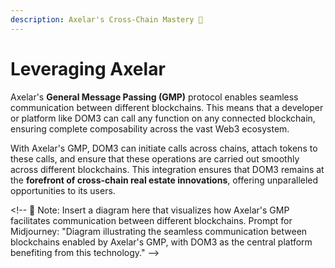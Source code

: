 ```yaml
---
description: Axelar's Cross-Chain Mastery 🌿
---
```


# Leveraging Axelar

Axelar's **General Message Passing (GMP)** protocol enables seamless communication between different blockchains. This means that a developer or platform like DOM3 can call any function on any connected blockchain, ensuring complete composability across the vast Web3 ecosystem.

With Axelar's GMP, DOM3 can initiate calls across chains, attach tokens to these calls, and ensure that these operations are carried out smoothly across different blockchains. This integration ensures that DOM3 remains at the **forefront of cross-chain real estate innovations**, offering unparalleled opportunities to its users.

\<!-- 📌 Note: Insert a diagram here that visualizes how Axelar's GMP facilitates communication between different blockchains. Prompt for Midjourney: "Diagram illustrating the seamless communication between blockchains enabled by Axelar's GMP, with DOM3 as the central platform benefiting from this technology." -->
